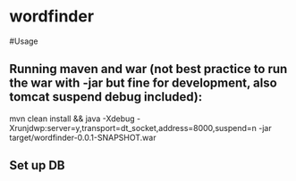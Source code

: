 # wordfinder

#Usage

## Running maven and war (not best practice to run the war with -jar but fine for development, also tomcat suspend debug included):

mvn clean install && java -Xdebug -Xrunjdwp:server=y,transport=dt_socket,address=8000,suspend=n -jar target/wordfinder-0.0.1-SNAPSHOT.war

## Set up DB
